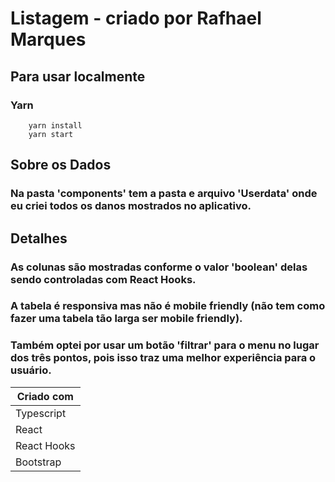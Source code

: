 # Listagem - criado por Rafhael Marques

## Para usar localmente
### Yarn
```shell
    yarn install
    yarn start
```

## Sobre os Dados
### Na pasta 'components' tem a pasta e arquivo 'Userdata' onde eu criei todos os danos mostrados no aplicativo.

## Detalhes
### As colunas são mostradas conforme o valor 'boolean' delas sendo controladas com React Hooks.
### A tabela é responsiva mas não é mobile friendly (não tem como fazer uma tabela tão larga ser mobile friendly).
### Também optei por usar um botão 'filtrar' para o menu no lugar dos três pontos, pois isso traz uma melhor experiência para o usuário.

| Criado com         |
|--------------------|
| Typescript         |
| React              |
| React Hooks        |
| Bootstrap          |
